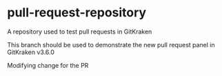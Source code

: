 # pull-request-repository
A repository used to test pull requests in GitKraken

This branch should be used to demonstrate the new pull request panel in GitKraken v3.6.0

Modifying change for the PR